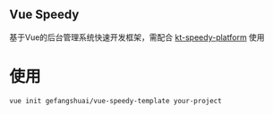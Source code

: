 Vue Speedy
---
基于Vue的后台管理系统快速开发框架，需配合 [kt-speedy-platform](https://git.kanasinfo.cn/kanasinfo/kt-speedy/tree/master/kt-speedy-platform) 使用

# 使用

```bash
vue init gefangshuai/vue-speedy-template your-project
```
